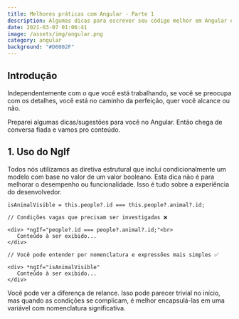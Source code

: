 ```yaml
---
title: Melhores práticas com Angular - Parte 1
description: Algumas dicas para escrever seu código melhor em Angular e também Javascript.
date: 2021-03-07 01:06:41
image: /assets/img/angular.png
category: angular
background: "#D6002F"
---
```

## Introdução

Independentemente com o que você está trabalhando, se você se preocupa com os detalhes, você está no caminho da perfeição, quer você alcance ou não.

Preparei algumas dicas/sugestões para você no Angular. Então chega de conversa fiada e vamos pro conteúdo.

## 1. Uso do NgIf

Todos nós utilizamos as diretiva estrutural que inclui condicionalmente um modelo com base no valor de um valor booleano. Esta dica não é para melhorar o desempenho ou funcionalidade. Isso é tudo sobre a experiência do desenvolvedor.

```
isAnimalVisible = this.people?.id === this.people?.animal?.id;
```
 
```
// Condições vagas que precisam ser investigadas ❌

<div> *ngIf="people?.id === people?.animal?.id;"<br>
   Conteúdo à ser exibido...                       
</div>

// Você pode entender por nomenclatura e expressões mais simples ✅

<div> *ngIf="isAnimalVisible"
   Conteúdo à ser exibido...
</div>
```

Você pode ver a diferença de relance. Isso pode parecer trivial no início, mas quando as condições se complicam, é melhor encapsulá-las em uma variável com nomenclatura significativa.